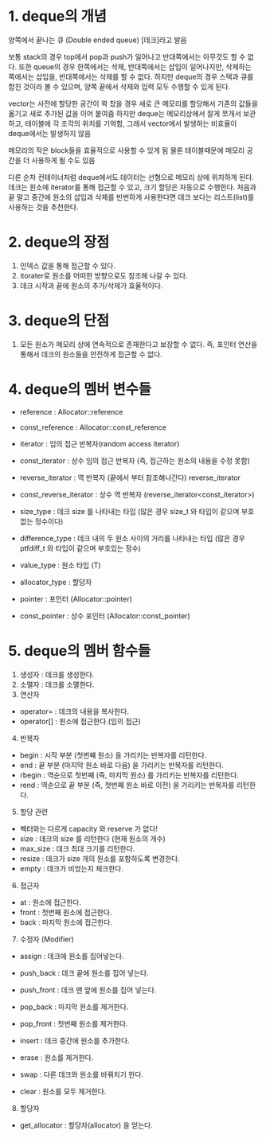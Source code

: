 # 1. deque의 개념
양쪽에서 끝나는 큐 (Double ended queue)
[데크]라고 발음

보통 stack의 경우 top에서 pop과 push가 일어나고 반대쪽에서는 아무것도 할 수 없다. 
또한 queue의 경우 한쪽에서는 삭제, 반대쪽에서는 삽입이 일어나지만, 삭제하는 쪽에서는 삽입을, 반대쪽에서는 삭제를 할 수 없다.
하지만 deque의 경우 스택과 큐를 합친 것이라 볼 수 있으며, 양쪽 끝에서 삭제와 입력 모두 수행할 수 있게 된다.

vector는 사전에 할당한 공간이 꽉 찼을 경우 새로 큰 메모리를 할당해서 기존의 값들을 옮기고 새로 추가된 값을 이어 붙여줌
하지만 deque는 메모리상에서 잘게 쪼개서 보관하고, 테이블에 각 조각의 위치를 기억함, 그래서 vector에서 발생하는 비효율이 deque에서는 발생하지 않음

메모리의 작은 block들을 효율적으로 사용할 수 있게 됨
물론 테이블때문에 메모리 공간을 더 사용하게 될 수도 있음

다른 순차 컨테이너처럼 deque에서도 데이터는 선형으로 메모리 상에 위치하게 된다.
데크는 원소에 iterator를 통해 접근할 수 있고, 크기 할당은 자동으로 수행한다.
처음과 끝 말고 중간에 원소의 삽입과 삭제를 빈번하게 사용한다면 데크 보다는 리스트(list)를 사용하는 것을 추천한다.
  
  
# 2. deque의 장점
1) 인덱스 값을 통해 접근할 수 있다.
2) itorater로 원소를 어떠한 방향으로도 참조해 나갈 수 있다.
3) 데크 시작과 끝에 원소의 추가/삭제가 효율적이다.


# 3. deque의 단점
1) 모든 원소가 메모리 상에 연속적으로 존재한다고 보장할 수 없다. 즉, 포인터 연산을 통해서 데크의 원소들을 안전하게 접근할 수 없다.


# 4. deque의 멤버 변수들

- reference : Allocator::reference
- const_reference : Allocator::const_reference

- iterator : 임의 접근 반복자(random access iterator)
- const_iterator : 상수 임의 접근 반복자 (즉, 접근하는 원소의 내용을 수정 못함)
- reverse_iterator : 역 반복자 (끝에서 부터 참조해나간다) reverse_iterator<iterator>
- const_reverse_iterator : 상수 역 반복자 (reverse_iterator<const_iterator>)

- size_type : 데크 size 를 나타내는 타입 (많은 경우 size_t 와 타입이 같으며 부호없는 정수이다)

- difference_type : 데크 내의 두 원소 사이의 거리를 나타내는 타입 (많은 경우 ptfdiff_t 와 타입이 같으며 부호있는 정수)

- value_type : 원소 타입 (T)

- allocator_type : 할당자

- pointer : 포인터 (Allocator::pointer)
- const_pointer : 상수 포인터 (Allocator::const_pointer)

  
# 5. deque의 멤버 함수들
1) 생성자 : 데크를 생성한다.
2) 소멸자 : 데크를 소멸한다.
3) 연산자
  - operator= : 데크의 내용을 복사한다.
  - operator[] : 원소에 접근한다.(임의 접근)

4) 반복자
  - begin : 시작 부분 (첫번째 원소) 을 가리키는 반복자를 리턴한다.
  - end : 끝 부분 (마지막 원소 바로 다음) 을 가리키는 반복자를 리턴한다.
  - rbegin : 역순으로 첫번째 (즉, 마지막 원소) 를 가리키는 반복자를 리턴한다.
  - rend : 역순으로 끝 부분 (즉, 첫번째 원소 바로 이전) 을 가리키는 반복자를 리턴한다.

5) 할당 관련
  - 벡터와는 다르게 capacity 와 reserve 가 없다!
  - size : 데크의 size 를 리턴한다 (현재 원소의 개수)
  - max_size : 데크 최대 크기를 리턴한다.
  - resize : 데크가 size 개의 원소를 포함하도록 변경한다.
  - empty : 데크가 비었는지 체크한다.

6) 접근자
  - at : 원소에 접근한다.
  - front : 첫번째 원소에 접근한다.
  - back : 마지막 원소에 접근한다.

7) 수정자 (Modifier)
  - assign : 데크에 원소를 집어넣는다.
  
  - push_back : 데크 끝에 원소를 집어 넣는다.
  - push_front : 데크 맨 앞에 원소를 집어 넣는다.
  - pop_back : 마지막 원소를 제거한다.
  - pop_front : 첫번째 원소를 제거한다.

  - insert : 데크 중간에 원소를 추가한다.

  - erase : 원소를 제거한다.
  - swap : 다른 데크와 원소를 바꿔치기 한다.
  - clear : 원소를 모두 제거한다.

8) 할당자
  - get_allocator : 할당자(allocator) 을 얻는다.
